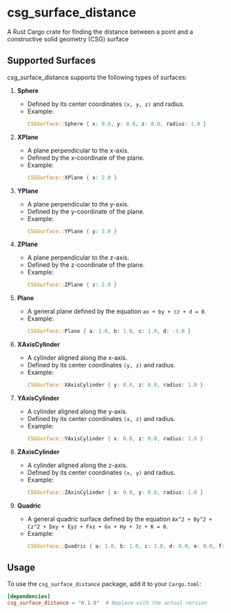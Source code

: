 # csg_surface_distance

A Rust Cargo crate for finding the distance between a point and a constructive solid geometry (CSG) surface

## Supported Surfaces

csg_surface_distance supports the following types of surfaces:

1. **Sphere**
   - Defined by its center coordinates `(x, y, z)` and radius.
   - Example:
     ```rust
     CSGSurface::Sphere { x: 0.0, y: 0.0, z: 0.0, radius: 1.0 }
     ```

2. **XPlane**
   - A plane perpendicular to the x-axis.
   - Defined by the x-coordinate of the plane.
   - Example:
     ```rust
     CSGSurface::XPlane { x: 2.0 }
     ```

3. **YPlane**
   - A plane perpendicular to the y-axis.
   - Defined by the y-coordinate of the plane.
   - Example:
     ```rust
     CSGSurface::YPlane { y: 2.0 }
     ```

4. **ZPlane**
   - A plane perpendicular to the z-axis.
   - Defined by the z-coordinate of the plane.
   - Example:
     ```rust
     CSGSurface::ZPlane { z: 2.0 }
     ```

5. **Plane**
   - A general plane defined by the equation `ax + by + cz + d = 0`.
   - Example:
     ```rust
     CSGSurface::Plane { a: 1.0, b: 1.0, c: 1.0, d: -3.0 }
     ```

6. **XAxisCylinder**
   - A cylinder aligned along the x-axis.
   - Defined by its center coordinates `(y, z)` and radius.
   - Example:
     ```rust
     CSGSurface::XAxisCylinder { y: 0.0, z: 0.0, radius: 1.0 }
     ```

7. **YAxisCylinder**
   - A cylinder aligned along the y-axis.
   - Defined by its center coordinates `(x, z)` and radius.
   - Example:
     ```rust
     CSGSurface::YAxisCylinder { x: 0.0, z: 0.0, radius: 1.0 }
     ```

8. **ZAxisCylinder**
   - A cylinder aligned along the z-axis.
   - Defined by its center coordinates `(x, y)` and radius.
   - Example:
     ```rust
     CSGSurface::ZAxisCylinder { x: 0.0, y: 0.0, radius: 1.0 }
     ```

9. **Quadric**
   - A general quadric surface defined by the equation `Ax^2 + By^2 + Cz^2 + Dxy + Eyz + Fxz + Gx + Hy + Jz + K = 0`.
   - Example:
     ```rust
     CSGSurface::Quadric { a: 1.0, b: 1.0, c: 1.0, d: 0.0, e: 0.0, f: 0.0, g: 0.0, h: 0.0, j: 0.0, k: -3.0 }
     ```

## Usage

To use the `csg_surface_distance` package, add it to your `Cargo.toml`:

```toml
[dependencies]
csg_surface_distance = "0.1.0"  # Replace with the actual version